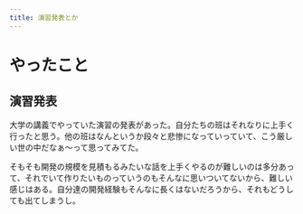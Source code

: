 ```yaml
---
title: 演習発表とか
---
```


# やったこと

## 演習発表

大学の講義でやっていた演習の発表があった。自分たちの班はそれなりに上手く行ったと思う。他の班はなんというか段々と悲惨になっていっていて、こう厳しい世の中だなぁ〜って思ってみてた。

そもそも開発の規模を見積もるみたいな話を上手くやるのが難しいのは多分あって、それでいて作りたいものっていうのもそんなに思いついてないから、難しい感じはある。自分達の開発経験もそんなに長くはないだろうから、それもどうしても出てしまうし。
